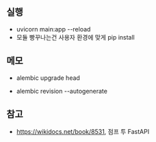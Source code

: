 ## 실행
- uvicorn main:app --reload
- 모듈 빵꾸나는건 사용자 환경에 맞게 pip install

## 메모
- alembic upgrade head 
<!-- - alembic init migrations -->
- alembic revision --autogenerate
## 참고
- https://wikidocs.net/book/8531, 점프 투 FastAPI